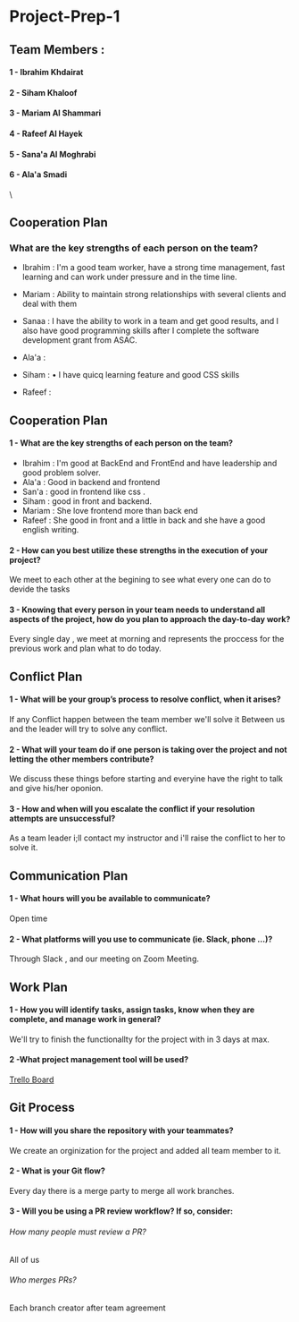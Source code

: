 # Project-Prep-1
## Team Members : 
#### 1 - Ibrahim Khdairat
#### 2 - Siham Khaloof
#### 3 - Mariam Al Shammari
#### 4 - Rafeef Al Hayek
#### 5 - Sana'a Al Moghrabi
#### 6 - Ala'a Smadi
\
## Cooperation Plan

### What are the key strengths of each person on the team?
+ Ibrahim : I'm a good team worker, have a strong time management, fast learning and can work under pressure and in the time line.

+ Mariam : Ability to maintain strong relationships with several clients and deal with them

+ Sanaa : I have the ability to work in a team and get good results, and I also have good programming skills after I complete the software development grant from ASAC.


+ Ala'a : 

+ Siham : •	I have quicq learning feature and good CSS skills

+ Rafeef : 


## Cooperation Plan
#### 1 - What are the key strengths of each person on the team?
+ Ibrahim : I'm good at BackEnd and FrontEnd and have leadership and good problem solver.
+ Ala'a : Good in backend and frontend
+ San'a : good in frontend like css .
+ Siham : good in front and backend.
+ Mariam : She love frontend more than back end
+ Rafeef : She good in front and a little in back and she have a good english writing.


#### 2 - How can you best utilize these strengths in the execution of your project?
We meet to each other at the begining to see what every one can do to devide the tasks

#### 3 - Knowing that every person in your team needs to understand all aspects of the project, how do you plan to approach the day-to-day work?
Every single day , we meet at morning and represents the proccess for the previous work and plan what to do today.


## Conflict Plan
#### 1 -  What will be your group’s process to resolve conflict, when it arises?
If any Conflict happen between the team member we'll solve it Between us and the leader will try to solve any conflict.
 #### 2 - What will your team do if one person is taking over the project and not letting the other members contribute?
 We discuss these things before starting and everyine have the right to talk and give his/her oponion.

#### 3 - How and when will you escalate the conflict if your resolution attempts are unsuccessful?
As a team leader i;ll contact my instructor and i'll raise the conflict to her to solve it.



## Communication Plan
#### 1 -  What hours will you be available to communicate?
Open time

#### 2 - What platforms will you use to communicate (ie. Slack, phone …)?
Through Slack , and our meeting on Zoom Meeting.

## Work Plan
#### 1 - How you will identify tasks, assign tasks, know when they are complete, and manage work in general?
We'll try to finish the functionallty for the project with in 3 days at max.
#### 2 -What project management tool will be used?

[Trello Board](https://trello.com/b/XXRGFbVn/travel-agency)

## Git Process
#### 1 - How will you share the repository with your teammates?
We create an orginization for the project and added all team member to it.

#### 2 - What is your Git flow?
Every day there is a merge party to merge all work branches.

#### 3 - Will you be using a PR review workflow? If so, consider:
###### How many people must review a PR?
All of us

###### Who merges PRs?
Each branch creator after team agreement
